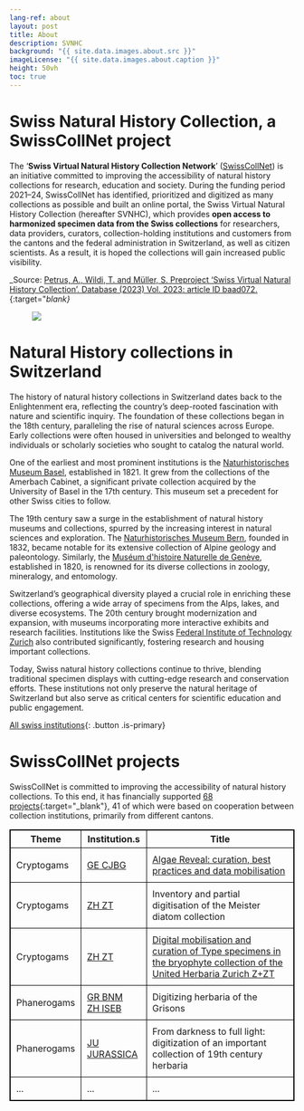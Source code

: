 ```yaml
---
lang-ref: about
layout: post
title: About
description: SVNHC
background: "{{ site.data.images.about.src }}"
imageLicense: "{{ site.data.images.about.caption }}"
height: 50vh
toc: true
---
```


# Swiss Natural History Collection, a SwissCollNet project

The ‘**Swiss Virtual Natural History Collection Network**’ ([SwissCollNet](https://swisscollnet.scnat.ch/de)) is an initiative committed to improving the accessibility of natural history collections for research, education and  society. During the funding period 2021–24, SwissCollNet has identified, prioritized and digitized as many collections as possible and built an online portal, the Swiss Virtual Natural History Collection (hereafter SVNHC), which provides **open access to harmonized specimen data from the Swiss collections** for researchers, data providers, curators, collection-holding institutions and customers from the cantons and the federal administration in Switzerland, as well as citizen scientists. As a result, it is hoped the collections will gain increased public visibility.

_Source: [Petrus, A., Wildi, T. and Müller, S. Preproject ‘Swiss Virtual Natural History Collection’. Database (2023) Vol. 2023: article ID baad072.](https://academic.oup.com/database/article/doi/10.1093/database/baad072/7335478?login=true){:target="_blank}_

<figure class="has-text-centered">
	<img src="{{ site.data.images.swisscollnet.src }}" />
	<figcaption caption="{{ site.data.images.swisscollnet.caption }}" />
</figure>


# Natural History collections in Switzerland

The history of natural history collections in Switzerland dates back to the Enlightenment era, reflecting the country’s deep-rooted fascination with nature and scientific inquiry. The foundation of these collections began in the 18th century, paralleling the rise of natural sciences across Europe. Early collections were often housed in universities and belonged to wealthy individuals or scholarly societies who sought to catalog the natural world.

One of the earliest and most prominent institutions is the [Naturhistorisches Museum Basel](https://www.nmbs.ch/en.html), established in 1821. It grew from the collections of the Amerbach Cabinet, a significant private collection acquired by the University of Basel in the 17th century. This museum set a precedent for other Swiss cities to follow.

The 19th century saw a surge in the establishment of natural history museums and collections, spurred by the increasing interest in natural sciences and exploration. The [Naturhistorisches Museum Bern](https://www.nmbe.ch/en), founded in 1832, became notable for its extensive collection of Alpine geology and paleontology. Similarly, the [Muséum d'histoire Naturelle de Genève](http://institutions.ville-geneve.ch/fr/mhn/), established in 1820, is renowned for its diverse collections in zoology, mineralogy, and entomology.

Switzerland’s geographical diversity played a crucial role in enriching these collections, offering a wide array of specimens from the Alps, lakes, and diverse ecosystems. The 20th century brought modernization and expansion, with museums incorporating more interactive exhibits and research facilities. Institutions like the Swiss [Federal Institute of Technology Zurich](https://ethz.ch/en.html) also contributed significantly, fostering research and housing important collections.

Today, Swiss natural history collections continue to thrive, blending traditional specimen displays with cutting-edge research and conservation efforts. These institutions not only preserve the natural heritage of Switzerland but also serve as critical centers for scientific education and public engagement.

[All swiss institutions](/institution/search){: .button .is-primary}


# SwissCollNet projects

SwissCollNet is committed to improving the accessibility of natural history collections. To this end, it has financially supported [68 projects](https://swisscollnet.scnat.ch/en/running_projects){:target="_blank"}, 41 of which were based on cooperation between collection institutions, primarily from different cantons.

<table style="width: 100%; border-collapse: collapse; border: 1px solid black;">
  <tr>
    <th style="text-align: center; vertical-align: middle; border: 1px solid black; padding: 5px;">Theme</th>
    <th style="text-align: center; vertical-align: middle; border: 1px solid black; padding: 5px;">Institution.s</th>
    <th style="text-align: center; vertical-align: middle; border: 1px solid black; padding: 5px;">Title</th>
  </tr>
  <tr>
    <td style="border: 1px solid black; padding: 10px;">Cryptogams</td>
    <td style="border: 1px solid black; padding: 10px;"><a href="https://www.cjbg.ch/" target="_blank">GE CJBG</a></td>
    <td style="border: 1px solid black; padding: 10px;"><a href="https://www.cjbg.ch/news/decouverte-notre-collection-dalgues" target="_blank">Algae Reveal: curation, best practices and data mobilisation</a></td>
  </tr>
  <tr>
    <td style="border: 1px solid black; padding: 10px;">Cryptogams</td>
    <td style="border: 1px solid black; padding: 10px;"><a href="https://www.herbarien.uzh.ch/en" target="_blank">ZH ZT</a></td>
    <td style="border: 1px solid black; padding: 10px;">Inventory and partial digitisation of the Meister diatom collection</td>
  </tr>
  <tr>
    <td style="border: 1px solid black; padding: 10px;">Cryptogams</td>
    <td style="border: 1px solid black; padding: 10px;"><a href="https://www.herbarien.uzh.ch/en" target="_blank">ZH ZT</a></td>
    <td style="border: 1px solid black; padding: 10px;"><a href="https://www.herbarien.uzh.ch/en/forschung" target="_blank">Digital mobilisation and curation of Type specimens in the bryophyte collection of the United Herbaria Zurich Z+ZT</td>
  </tr>
  <tr>
    <td style="border: 1px solid black; padding: 10px;">Phanerogams</td>
    <td style="border: 1px solid black; padding: 10px;"><a href="https://naturmuseum.gr.ch/de/Seiten/welcome.aspx" target="_blank">GR BNM</a><br> <a href="https://www.systbot.uzh.ch/en" target="_blank">ZH ISEB</a></td>
    <td style="border: 1px solid black; padding: 10px;">Digitizing herbaria of the Grisons</td>
  </tr>
  <tr>
    <td style="border: 1px solid black; padding: 10px;">Phanerogams</td>
    <td style="border: 1px solid black; padding: 10px;"><a href="https://www.jurassica.ch/" target="_blank">JU JURASSICA</a></td>
    <td style="border: 1px solid black; padding: 10px;">From darkness to full light: digitization of an important collection of 19th century herbaria</td>
  </tr>
  <tr>
    <td style="border: 1px solid black; padding: 10px;">...</td>
    <td style="border: 1px solid black; padding: 10px;">...</td>
    <td style="border: 1px solid black; padding: 10px;">...</td>
  </tr>
</table>
